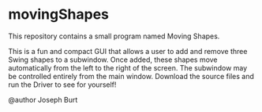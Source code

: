 # movingShapes
This repository contains a small program named Moving Shapes.

This is a fun and compact GUI that allows a user to add and remove three Swing shapes to a subwindow. Once added, these shapes move automatically from the left to the right of the screen. The subwindow may be controlled entirely from the main window. Download the source files and run the Driver to see for yourself!

@author Joseph Burt
